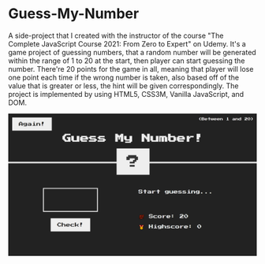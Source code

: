 # Guess-My-Number

A side-project that I created with the instructor of the course "The Complete JavaScript Course 2021: From Zero to Expert" on Udemy. It's a game project of guessing numbers, that a random number will be generated within the range of 1 to 20 at the start, then player can start guessing the number. 
There're 20 points for the game in all, meaning that player will lose one point each time if the wrong number is taken, also based off of the value that is greater or less, the hint will be given correspondingly. The project is implemented by using HTML5, CSS3M, Vanilla JavaScript, and DOM.

![plot](init.png)
